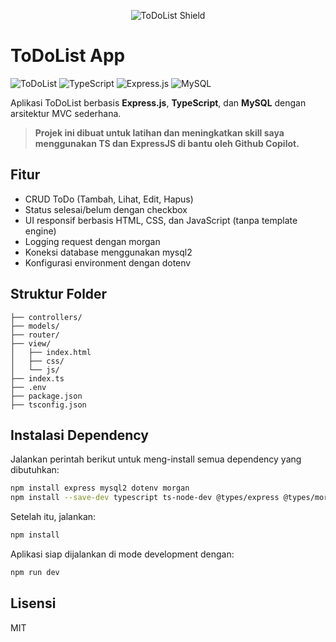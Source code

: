 <p align="center">
  <img src="https://img.shields.io/badge/ToDoList-Express%20%7C%20TypeScript%20%7C%20MySQL-blue?logo=todoist&logoColor=white&style=for-the-badge" alt="ToDoList Shield"/>
</p>

# ToDoList App

![ToDoList](https://img.shields.io/badge/ToDoList-Express%20%7C%20TypeScript%20%7C%20MySQL-blue?logo=todoist&logoColor=white&style=for-the-badge)
![TypeScript](https://img.shields.io/badge/Made%20with-TypeScript-blue?logo=typescript&logoColor=white&style=flat-square)
![Express.js](https://img.shields.io/badge/Express.js-black?logo=express&logoColor=white&style=flat-square)
![MySQL](https://img.shields.io/badge/MySQL-blue?logo=mysql&logoColor=white&style=flat-square)

Aplikasi ToDoList berbasis **Express.js**, **TypeScript**, dan **MySQL** dengan arsitektur MVC sederhana.

> **Projek ini dibuat untuk latihan dan meningkatkan skill saya menggunakan TS dan ExpressJS di bantu oleh Github Copilot.**

## Fitur
- CRUD ToDo (Tambah, Lihat, Edit, Hapus)
- Status selesai/belum dengan checkbox
- UI responsif berbasis HTML, CSS, dan JavaScript (tanpa template engine)
- Logging request dengan morgan
- Koneksi database menggunakan mysql2
- Konfigurasi environment dengan dotenv

## Struktur Folder
```
├── controllers/
├── models/
├── router/
├── view/
│   ├── index.html
│   ├── css/
│   └── js/
├── index.ts
├── .env
├── package.json
├── tsconfig.json
```

## Instalasi Dependency

Jalankan perintah berikut untuk meng-install semua dependency yang dibutuhkan:

```sh
npm install express mysql2 dotenv morgan
npm install --save-dev typescript ts-node-dev @types/express @types/morgan
```

Setelah itu, jalankan:

```sh
npm install
```

Aplikasi siap dijalankan di mode development dengan:

```sh
npm run dev
```

## Lisensi
MIT